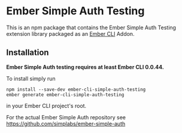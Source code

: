 #  Ember Simple Auth Testing

This is an npm package that contains the Ember Simple Auth Testing extension
library packaged as an [Ember CLI](https://github.com/stefanpenner/ember-cli)
Addon.

## Installation

**Ember Simple Auth testing requires at least Ember CLI 0.0.44.**

To install simply run

```
npm install --save-dev ember-cli-simple-auth-testing
ember generate ember-cli-simple-auth-testing
```

in your Ember CLI project's root.

For the actual Ember Simple Auth repository see
https://github.com/simplabs/ember-simple-auth
